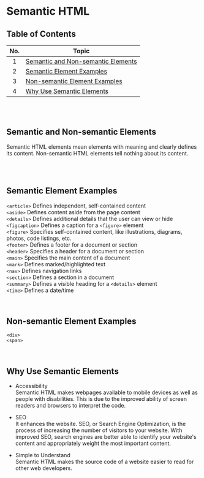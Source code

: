 # Semantic HTML

## Table of Contents

| No. | Topic                                                                     |
| :-: | ------------------------------------------------------------------------- |
|  1  | [Semantic and Non-semantic Elements](#semantic-and-non-semantic-elements) |
|  2  | [Semantic Element Examples](#semantic-element-examples)                   |
|  3  | [Non-semantic Element Examples](#non-semantic-element-examples)           |
|  4  | [Why Use Semantic Elements](#why-use-semantic-elements)                   |

<br /><br />

## Semantic and Non-semantic Elements

Semantic HTML elements mean elements with meaning and clearly defines its
content. Non-semantic HTML elements tell nothing about its content.

<br /><br />

## Semantic Element Examples

`<article>` Defines independent, self-contained content<br /> `<aside>` Defines
content aside from the page content<br /> `<details>` Defines additional details
that the user can view or hide<br /> `<figcaption>` Defines a caption for a
`<figure>` element<br /> `<figure>` Specifies self-contained content, like
illustrations, diagrams, photos, code listings, etc.<br /> `<footer>` Defines a
footer for a document or section<br /> `<header>` Specifies a header for a
document or section<br /> `<main>` Specifies the main content of a
document<br /> `<mark>` Defines marked/highlighted text<br /> `<nav>` Defines
navigation links<br /> `<section>` Defines a section in a document<br />
`<summary>` Defines a visible heading for a `<details>` element<br /> `<time>`
Defines a date/time<br />

<br />

## Non-semantic Element Examples

`<div>`<br /> `<span>`

<br />

## Why Use Semantic Elements

- Accessibility<br/> Semantic HTML makes webpages available to mobile devices
  as well as people with disabilities. This is due to the improved ability of
  screen readers and browsers to interpret the code.

- SEO<br/> It enhances the website. SEO, or Search Engine Optimization, is the
  process of increasing the number of visitors to your website. With improved
  SEO, search engines are better able to identify your website's content and
  appropriately weight the most important content.

- Simple to Understand<br/> Semantic HTML makes the source code of a website
  easier to read for other web developers.
